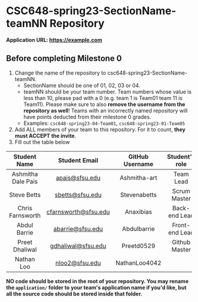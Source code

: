# CSC648-spring23-SectionName-teamNN Repository

**Application URL: <https://example.com>**

## Before completing Milestone 0

1. Change the name of the repository to csc648-spring23-SectionName-teamNN.
   - SectionName should be one of 01, 02, 03 or 04.
   - teamNN should be your team number. Team numbers whose value is less than
     10, please pad with a 0 (e.g. team 1 is Team01 team 11 is Team11). Please
     make sure to also **remove the username from the repository as well**!
     Teams with an incorrectly named repository will have points deducted from
     their milestone 0 grades.
   - Examples: `csc648-spring23-04-Team01`, `csc648-spring23-01-Team05`
2. Add ALL members of your team to this repository. For it to count, **they must
   ACCEPT the invite**.
3. Fill out the table below

| Student Name         | Student Email         | GitHub Username | Student's role |
| :------------------: | :------------------:  | :-------------: | :------------: |
| Ashmitha Dale Pais   | apais@sfsu.edu        |   Ashmitha-art  |  Team Lead     |
| Steve Betts          | sbetts@sfsu.edu       |   Stevenabetts  | Scrum Master   |
| Chris Farnsworth     | cfarnsworth@sfsu.edu  |   Anaxibias     | Back-end Lead  |
| Abdul Barrie         | abarrie@sfsu.edu      |   Abdulbarrie   | Front-end Lead |
| Preet Dhaliwal       | gdhaliwal@sfsu.edu    |   Preetd0529    | Github Master  |
| Nathan Loo           | nloo2@sfsu.edu        |   NathanLoo4042 |                |

**NO code should be stored in the root of your repository. You may rename the
`application/` folder to your team's application name if you'd like, but all the
source code should be stored inside that folder.**
